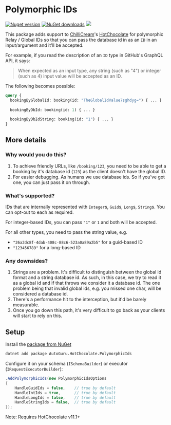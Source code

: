 # Polymorphic IDs

<div>
  <p>
	  <a href="https://www.nuget.org/packages/AutoGuru.HotChocolate.PolymorphicIds"><img alt="Nuget version" src="https://img.shields.io/nuget/v/AutoGuru.HotChocolate.PolymorphicIds"></a>
	  <a href="https://www.nuget.org/packages/AutoGuru.HotChocolate.PolymorphicIds"><img alt="NuGet downloads" src="https://img.shields.io/nuget/dt/AutoGuru.HotChocolate.PolymorphicIds"></a>	  
      <a href="https://codecov.io/gh/autoguru-au/hotchocolate-extensions/PolymorphicIds">
        <img src="https://codecov.io/gh/autoguru-au/hotchocolate-polymorphic-ids/branch/main/graph/badge.svg?token=95TCHXVJTS"/>
      </a>    
  </p>
</div>

This package adds support to [ChilliCream](https://chillicream.com/)'s 
[HotChocolate](https://github.com/ChilliCream/hotchocolate) for 
polymorphic Relay / Global IDs so that you can pass the database id in as an `ID` in 
an input/argument and it'll be accepted.

For example, if you read the description of an `ID` type in GitHub's GraphQL API, it says:
> When expected as an input type, any string (such as "4") or integer (such as 4) input value will be accepted as an ID.

The following becomes possible:
```graphql
query {
  bookingByGlobalId: booking(id: "TheGlobalIdValue7sghdyg=") { ... }
  
  bookingByDbId: booking(id: 1) { ... }
  
  bookingByDbIdString: booking(id: "1") { ... }
}
```

## More details 

### Why would you do this?

1. To achieve friendly URLs, like `/booking/123`, you need to be able to get a booking by it's database id (`123`) as the client doesn't have the global ID.
1. For easier debugging. As humans we use database ids. So if you've got one, you can just pass it on through.

### What's supported?

IDs that are internally represented with `Integer`s, `Guid`s, `Long`s, `String`s. You can opt-out to each as required.

For integer-based IDs, you can pass `"1"` or `1` and both will be accepted.

For all other types, you need to pass the string value, e.g. 
* `"26a2dc8f-4dab-408c-88c6-523a0a89a2b5"` for a guid-based ID
* `"123456789"` for a long-based ID

### Any downsides?

1. Strings are a problem. It's difficult to distinguish between the global id format and a string database id. 
As such, in this case, we try to read it as a global id and if that throws we consider it a database id. 
The one problem being that invalid global ids, e.g. you missed one char, will be considered a database id.
2. There's a performance hit to the interception, but it'd be barely measurable.
3. Once you go down this path, it's very difficult to go back as your clients will start to rely on this.

## Setup

Install the [package from NuGet](https://www.nuget.org/packages/AutoGuru.HotChocolate.PolymorphicIds)

```bash
dotnet add package AutoGuru.HotChocolate.PolymorphicIds
```

Configure it on your schema (`ISchemaBuilder`) or executor (`IRequestExecutorBuilder`):
```c#
.AddPolymorphicIds(new PolymorphicIdsOptions
{
    HandleGuidIds = false,    // true by default
    HandleIntIds = true,      // true by default
    HandleLongIds = false,    // true by default
    HandleStringIds = false,  // true by default
});
```

Note: Requires HotChocolate v11.1+
